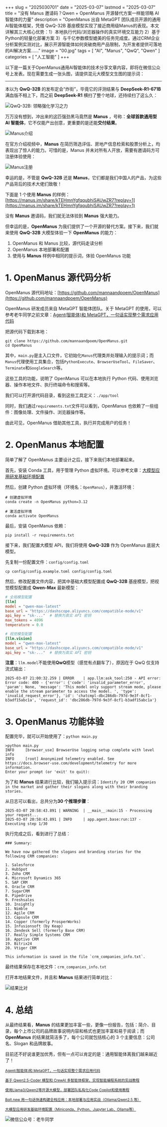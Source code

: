 +++
slug = "2025030701"
date = "2025-03-07"
lastmod = "2025-03-07"
title = "没有 Manus 邀请码？Qwen + OpenManus 开源替代方案一样能领略 AI 智能体的力量"
description = "OpenManus 出自 MetaGPT 团队成员开源的通用AI智能体框架，凭借 QwQ-32B 基座模型实现了接近商用级Manus的表现。本文详解其三大核心优势：1）本地执行代码/浏览器操作的真实环境交互能力 2）基于Python的轻量化部署方案 3）与千亿参数模型媲美的任务完成度。通过CRM企业分析案例实测对比，展示开源智能体如何突破商用产品限制，为开发者提供可落地的AI解决方案……"
image = "00.jpg"
tags = [ "AI", "Manus", "QwQ", "Qwen" ]
categories = [ "人工智能" ]
+++

以下是一篇关于OpenManus通用AI智能体的技术分享文章内容，即将在微信公众号上发表。现在需要生成一张头图，请提供混元大模型文生图的提示词：

----------------------------------------

本以为 **QwQ-32B** 的发布定会“炸街”，毕竟它的评测结果与 **DeepSeek-R1-671B** 满血版不相上下，而之前 **DeepSeek-R1** 横扫了整个地球，还持续扫了这么久：

![QwQ-32B: 领略强化学习之力](QwQ-32B.jpg)

万万没有想到，冲出来的这匹强劲黑马竟然是 **Manus** ，号称：**全球首款通用型 AI 智能体**，它不仅能产出创意，更重要的是还能**交付结果**。

![Manus介绍](01.jpg)

在官方介绍视频中，**Manus** 在简历筛选评估、房地产信息检索和股票分析上，均表现出了惊人的能力。可惜的是，Manus 并未对所有人开放，需要有邀请码方可注册体验使用：

![Manus注册](02.jpg)

幸运的是，不管是 **QwQ-32B** 还是 **Manus**，它们都是我们中国人的产品，为这些产品背后的技术大佬们致敬！

下面是 1 个使用 **Manus** 的样例：[https://manus.im/share/kTEHmnYgfqqubhiSAUwZR7?replay=1](https://manus.im/share/kTEHmnYgfqqubhiSAUwZR7?replay=1)

没有 **Manus** 邀请码，我们就无法体验到 **Manus** 强大能力。

但幸运的是，**OpenManus** 为我们提供了一个开源的替代方案。接下来，我们就来使用 **QwQ-32B** 大模型体验一下 **OpenManus** 的能力：

1. OpenManus 和 Manus 比较，源代码走读分析
2. OpenManus 本地部署和配置
3. 使用与 **Manus** 样例中相同的提示词，体验 OpenManus 功能

# 1. OpenManus 源代码分析

OpenManus 源代码地址：[https://github.com/mannaandpoem/OpenManus](https://github.com/mannaandpoem/OpenManus)

OpenManus 研发成员来自 MetaGPT 智能体团队。关于 MetaGPT 的使用，可以参考老牛同学之前文章：[Agent(智能体)和 MetaGPT，一句话实现整个需求应用代码](https://mp.weixin.qq.com/s/ZfyCnCOqjtLGcPUfPq7JLQ)

把源代码下载到本地：

```shell
git clone https://github.com/mannaandpoem/OpenManus.git
cd OpenManus
```

其中，`main.py`是主入口文件，它初始化`Manus`代理类并处理输入的提示词；而`Manus`代理使用工具集合，包括`PythonExecute`、`BrowserUseTool`、`FileSaver`、`Terminate`和`GoogleSearch`等。

这些工具的功能，说明了 OpenManus 可以在本地执行 Python 代码、使用浏览器、操作本地文件、执行终端命令和搜索等。

我们可以打开源代码目录，看到这些工具定义：`./app/tool`

同时，我们通过`requirements.txt`文件可以看到，OpenManus 也依赖了一些组件：图像处理、文件操作、浏览器操作等。

由此可见，OpenManus 借助其他工具，执行并完成用户的任务！

# 2. OpenManus 本地配置

简单了解了 OpenManus 主要设计之后，接下来我们本地部署起来。

首先，安装 Conda 工具，用于管理 Python 虚拟环境。可以参考文章：[大模型应用研发基础环境配置](https://mp.weixin.qq.com/s/P_ufvz4MWVSqv_VM-rJp9w)

然后，创建 Python 虚拟环境（环境名：`OpenManus`），并激活环境：

```shell
# 创建虚拟环境
conda create -n OpenManus python=3.12

# 激活虚拟环境
conda activate OpenManus
```

最后，安装 OpenManus 依赖：

```shell
pip install -r requirements.txt
```

接下来，我们配置大模型 API，我们将使用 **QwQ-32B** 作为 OpenManus 底层大模型。

先复制一份配置文件：`config/config.toml`

```shell
cp config/config.example.toml config/config.toml
```

然后，修改配置文件内容，把其中基础大模型配置成 **QwQ-32B** 基座模型，把视觉模型配置成 **Qwen-Max** 最新模型：

```toml
# 全局模型配置
[llm]
model = "qwen-max-latest"
base_url = "https://dashscope.aliyuncs.com/compatible-mode/v1"
api_key = "sk-..."  # 替换为真实 API 密钥
max_tokens = 4096
temperature = 0.0

# 视觉模型配置
[llm.vision]
model = "qwen-max-latest"
base_url = "https://dashscope.aliyuncs.com/compatible-mode/v1"
api_key = "sk-..."  # 替换为真实 API 密钥
```

**注意**：`llm.model`不能使用**QwQ**模型（感觉有点翻车了），原因在于 QwQ 仅支持流式输出：

```plaintext
2025-03-07 21:00:32.259 | ERROR    | app.llm:ask_tool:250 - API error: Error code: 400 - {'error': {'code': 'invalid_parameter_error', 'param': None, 'message': 'This model only support stream mode, please enable the stream parameter to access the model. ', 'type': 'invalid_request_error'}, 'id': 'chatcmpl-dbc286db-797d-9e3f-8cf1-b3adf15abc1a', 'request_id': 'dbc286db-797d-9e3f-8cf1-b3adf15abc1a'}
```

# 3. OpenManus 功能体验

配置完毕，就可以开始使用了：`python main.py`

```plaintext
>python main.py
INFO     [browser_use] BrowserUse logging setup complete with level info
INFO     [root] Anonymized telemetry enabled. See https://docs.browser-use.com/development/telemetry for more information.
Enter your prompt (or 'exit' to quit):
```

为了和 **Manus** 结果进行比较，我们输入提示词：`Identify 20 CRM companies in the market and gather their slogans along with their branding stories.`

从日志可以看出，总共分为**30 个推理步骤**：

```plaintext
2025-03-07 20:58:43.891 | WARNING  | __main__:main:15 - Processing your request...
2025-03-07 20:58:43.891 | INFO     | app.agent.base:run:137 - Executing step 1/30
```

执行完成之后，看到进行了总结：

```plaintext
### Summary:

We have now gathered the slogans and branding stories for the following CRM companies:

1. Salesforce
2. HubSpot
3. Zoho CRM
4. Microsoft Dynamics 365
5. SAP CRM
6. Oracle CRM
7. SugarCRM
8. Pipedrive
9. Freshsales
10. Insightly
11. Nimble
12. Agile CRM
13. Capsule CRM
14. Copper (formerly ProsperWorks)
15. Infusionsoft (by Keap)
16. Zendesk Sell (formerly Base CRM)
17. Really Simple Systems CRM
18. Apptivo CRM
19. Bitrix24
20. Vtiger CRM

This information is saved in the file `crm_companies_info.txt`.
```

最终结果保存在本地文件：`crm_companies_info.txt`

打开本地结果文件，并且和 **Manus** 结果进行简单对比：

![结果比对](31.jpg)

# 4. 总结

从最终结果看，**Manus** 的结果更加丰富一些，更像一份报告，包括：简介、目录，每个上市公司的品牌故事说明内容和格式也更加丰富和易于阅读；而 **OpenManus** 的结果就简洁多了，每个公司就包括核心的 3 个主要信息：公司名、Slogan 和品牌故事。

目前还不好说谁更加优秀，但有一点可以肯定的是：通用智能体离我们越来越近了！


<small>[Agent(智能体)和 MetaGPT，一句话实现整个需求应用代码](https://mp.weixin.qq.com/s/ZfyCnCOqjtLGcPUfPq7JLQ)</small>

<small>[基于 Qwen2.5-Coder 模型和 CrewAI 多智能体框架，实现智能编程系统的实战教程](https://mp.weixin.qq.com/s/8f3xna9TRmxMDaY_cQhy8Q)</small>

<small>[使用Llama3/Qwen2等开源大模型，部署团队私有化Code Copilot和使用教程](https://mp.weixin.qq.com/s/vt1EXVWtwm6ltZVYtB4-Tg)</small>

<small>[Bolt.new 用一句话快速构建全栈应用：本地部署与应用实战（Ollama/Qwen2.5 等）](https://mp.weixin.qq.com/s/Mq8CvZKdpokbj3mK-h_SAQ)</small>

<small>[大模型应用研发基础环境配置（Miniconda、Python、Jupyter Lab、Ollama等）](https://mp.weixin.qq.com/s/P_ufvz4MWVSqv_VM-rJp9w)</small>

![微信公众号：老牛同学](https://ntopic.cn/WX-21.png)

